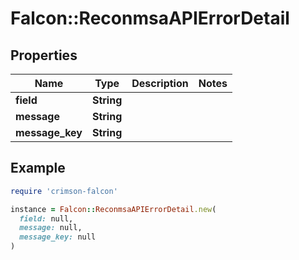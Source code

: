 # Falcon::ReconmsaAPIErrorDetail

## Properties

| Name | Type | Description | Notes |
| ---- | ---- | ----------- | ----- |
| **field** | **String** |  |  |
| **message** | **String** |  |  |
| **message_key** | **String** |  |  |

## Example

```ruby
require 'crimson-falcon'

instance = Falcon::ReconmsaAPIErrorDetail.new(
  field: null,
  message: null,
  message_key: null
)
```

